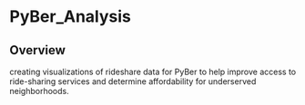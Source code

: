# PyBer_Analysis
## Overview
creating visualizations of rideshare data for PyBer to 
help improve access to ride-sharing services and determine 
affordability for underserved neighborhoods.
